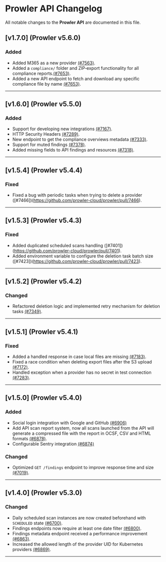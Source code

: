 # Prowler API Changelog

All notable changes to the **Prowler API** are documented in this file.


## [v1.7.0] (Prowler v5.6.0)

### Added

- Added M365 as a new provider [(#7563)](https://github.com/prowler-cloud/prowler/pull/7563).
- Added a `compliance/` folder and ZIP‐export functionality for all compliance reports.[(#7653)](https://github.com/prowler-cloud/prowler/pull/7653).
- Added a new API endpoint to fetch and download any specific compliance file by name [(#7653)](https://github.com/prowler-cloud/prowler/pull/7653).

---

## [v1.6.0] (Prowler v5.5.0)

### Added

- Support for developing new integrations [(#7167)](https://github.com/prowler-cloud/prowler/pull/7167).
- HTTP Security Headers [(#7289)](https://github.com/prowler-cloud/prowler/pull/7289).
- New endpoint to get the compliance overviews metadata [(#7333)](https://github.com/prowler-cloud/prowler/pull/7333).
- Support for muted findings [(#7378)](https://github.com/prowler-cloud/prowler/pull/7378).
- Added missing fields to API findings and resources [(#7318)](https://github.com/prowler-cloud/prowler/pull/7318).

---

## [v1.5.4] (Prowler v5.4.4)

### Fixed
- Fixed a bug with periodic tasks when trying to delete a provider ([#7466])(https://github.com/prowler-cloud/prowler/pull/7466).

---

## [v1.5.3] (Prowler v5.4.3)

### Fixed
- Added duplicated scheduled scans handling ([#7401])(https://github.com/prowler-cloud/prowler/pull/7401).
- Added environment variable to configure the deletion task batch size ([#7423])(https://github.com/prowler-cloud/prowler/pull/7423).

---

## [v1.5.2] (Prowler v5.4.2)

### Changed
- Refactored deletion logic and implemented retry mechanism for deletion tasks [(#7349)](https://github.com/prowler-cloud/prowler/pull/7349).

---

## [v1.5.1] (Prowler v5.4.1)

### Fixed
- Added a handled response in case local files are missing [(#7183)](https://github.com/prowler-cloud/prowler/pull/7183).
- Fixed a race condition when deleting export files after the S3 upload [(#7172)](https://github.com/prowler-cloud/prowler/pull/7172).
- Handled exception when a provider has no secret in test connection [(#7283)](https://github.com/prowler-cloud/prowler/pull/7283).


---

## [v1.5.0] (Prowler v5.4.0)

### Added
- Social login integration with Google and GitHub [(#6906)](https://github.com/prowler-cloud/prowler/pull/6906)
- Add API scan report system, now all scans launched from the API will generate a compressed file with the report in OCSF, CSV and HTML formats [(#6878)](https://github.com/prowler-cloud/prowler/pull/6878).
- Configurable Sentry integration [(#6874)](https://github.com/prowler-cloud/prowler/pull/6874)

### Changed
- Optimized `GET /findings` endpoint to improve response time and size [(#7019)](https://github.com/prowler-cloud/prowler/pull/7019).

---

## [v1.4.0] (Prowler v5.3.0)

### Changed
- Daily scheduled scan instances are now created beforehand with `SCHEDULED` state [(#6700)](https://github.com/prowler-cloud/prowler/pull/6700).
- Findings endpoints now require at least one date filter [(#6800)](https://github.com/prowler-cloud/prowler/pull/6800).
- Findings metadata endpoint received a performance improvement [(#6863)](https://github.com/prowler-cloud/prowler/pull/6863).
- Increased the allowed length of the provider UID for Kubernetes providers [(#6869)](https://github.com/prowler-cloud/prowler/pull/6869).

---

